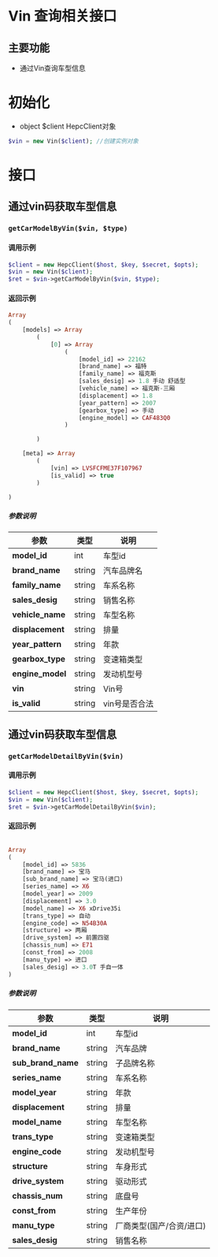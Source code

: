 # Vin 查询相关接口

## 主要功能

- 通过Vin查询车型信息

# 初始化

+ object  $client  HepcClient对象

```php
$vin = new Vin($client); //创建实例对象
```

# 接口

## 通过vin码获取车型信息

### `getCarModelByVin($vin, $type)`

#### 调用示例

```php
$client = new HepcClient($host, $key, $secret, $opts);
$vin = new Vin($client);
$ret = $vin->getCarModelByVin($vin, $type);
```

#### 返回示例
```php
Array
(
    [models] => Array
        (
            [0] => Array
                (
                    [model_id] => 22162
                    [brand_name] => 福特
                    [family_name] => 福克斯
                    [sales_desig] => 1.8 手动 舒适型
                    [vehicle_name] => 福克斯-三厢
                    [displacement] => 1.8
                    [year_pattern] => 2007
                    [gearbox_type] => 手动
                    [engine_model] => CAF483Q0
                )

        )

    [meta] => Array
        (
            [vin] => LVSFCFME37F107967
            [is_valid] => true
        )

)

```

##### 参数说明

参数 | 类型 | 说明
--- | --- | ---
**model_id** | int | 车型id
**brand_name** | string | 汽车品牌名
**family_name** | string | 车系名称
**sales_desig** | string | 销售名称
**vehicle_name** | string | 车型名称
**displacement** | string | 排量
**year_pattern** | string | 年款
**gearbox_type** | string | 变速箱类型
**engine_model** | string | 发动机型号
**vin** | string | Vin号
**is_valid** | string | vin号是否合法


## 通过vin码获取车型信息

### `getCarModelDetailByVin($vin)`

#### 调用示例

```php
$client = new HepcClient($host, $key, $secret, $opts);
$vin = new Vin($client);
$ret = $vin->getCarModelDetailByVin($vin);
```

#### 返回示例

```php

Array
(
    [model_id] => 5836
    [brand_name] => 宝马
    [sub_brand_name] => 宝马(进口)
    [series_name] => X6
    [model_year] => 2009
    [displacement] => 3.0
    [model_name] => X6 xDrive35i
    [trans_type] => 自动
    [engine_code] => N54B30A
    [structure] => 两厢
    [drive_system] => 前置四驱
    [chassis_num] => E71
    [const_from] => 2008
    [manu_type] => 进口
    [sales_desig] => 3.0T 手自一体
)
```

##### 参数说明

参数 | 类型 | 说明
--- | --- | ---
**model_id** | int | 车型id
**brand_name** | string | 汽车品牌
**sub_brand_name** | string | 子品牌名称
**series_name** | string | 车系名称
**model_year** | string | 年款
**displacement** | string | 排量
**model_name** | string | 车型名称
**trans_type** | string | 变速箱类型
**engine_code** | string | 发动机型号
**structure** | string | 车身形式
**drive_system** | string | 驱动形式 
**chassis_num** | string | 底盘号
**const_from** | string | 生产年份
**manu_type** | string | 厂商类型(国产/合资/进口)
**sales_desig** | string | 销售名称


